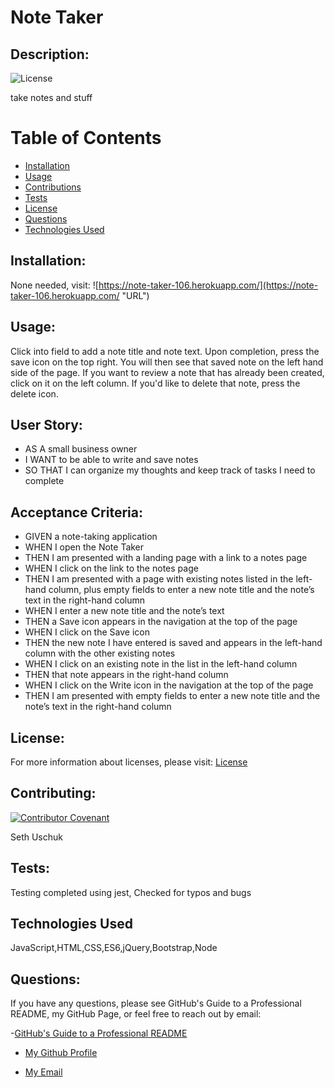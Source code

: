 
# Note Taker


## Description:

![License](https://img.shields.io/badge/License-MIT-blue.svg "License Badge")

take notes and stuff


# Table of Contents 

- [Installation](#installation)
- [Usage](#usage)
- [Contributions](#contributions)
- [Tests](#tests)
- [License](#license)
- [Questions](#questions)
- [Technologies Used](#languages)

## Installation:

None needed, visit: ![https://note-taker-106.herokuapp.com/](https://note-taker-106.herokuapp.com/ "URL")


## Usage:

Click into field to add a note title and note text. Upon completion, press the save icon on the top right. You will then see that saved note on the left hand side of the page. If you want to review a note that has already been created, click on it on the left column. If you'd like to delete that note, press the delete icon. 


## User Story:
* AS A small business owner
* I WANT to be able to write and save notes
* SO THAT I can organize my thoughts and keep track of tasks I need to complete


## Acceptance Criteria:
* GIVEN a note-taking application
* WHEN I open the Note Taker
* THEN I am presented with a landing page with a link to a notes page
* WHEN I click on the link to the notes page
* THEN I am presented with a page with existing notes listed in the left-hand column, plus empty fields to enter a new note title and the note’s text in the right-hand column
* WHEN I enter a new note title and the note’s text
* THEN a Save icon appears in the navigation at the top of the page
* WHEN I click on the Save icon
* THEN the new note I have entered is saved and appears in the left-hand column with the other existing notes
* WHEN I click on an existing note in the list in the left-hand column
* THEN that note appears in the right-hand column
* WHEN I click on the Write icon in the navigation at the top of the page
* THEN I am presented with empty fields to enter a new note title and the note’s text in the right-hand column

## License:
For more information about licenses, please visit:
[License](https://opensource.org/licenses/MIT)



## Contributing:

[![Contributor Covenant](https://img.shields.io/badge/Contributor%20Covenant-v2.0%20adopted-ff69b4.svg)](CODE_OF_CONDUCT.md)

Seth Uschuk


## Tests:

Testing completed using jest, Checked for typos and bugs


## Technologies Used

JavaScript,HTML,CSS,ES6,jQuery,Bootstrap,Node


## Questions:


If you have any questions, please see GitHub's Guide to a Professional README, my GitHub Page, or feel free to reach out by email:

-[GitHub's Guide to a Professional README](https://github.com/coding-boot-camp/potential-enigma/blob/master/readme-guide.md)


- [My Github Profile](https://github.com/suschuk24)


- [My Email](suschuk24@gmail.com)

  